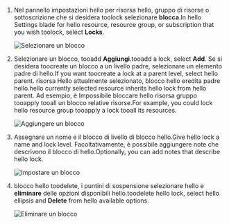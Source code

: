 1. <span data-ttu-id="6e4c8-101">Nel pannello impostazioni hello per risorsa hello, gruppo di risorse o sottoscrizione che si desidera toolock selezionare **blocca**.</span><span class="sxs-lookup"><span data-stu-id="6e4c8-101">In hello Settings blade for hello resource, resource group, or subscription that you wish toolock, select **Locks**.</span></span>
   
      ![Selezionare un blocco](./media/resource-manager-lock-resources/select-lock.png)
2. <span data-ttu-id="6e4c8-103">Selezionare un blocco, tooadd **Aggiungi**.</span><span class="sxs-lookup"><span data-stu-id="6e4c8-103">tooadd a lock, select **Add**.</span></span> <span data-ttu-id="6e4c8-104">Se si desidera toocreate un blocco a un livello padre, selezionare un elemento padre di hello.</span><span class="sxs-lookup"><span data-stu-id="6e4c8-104">If you want toocreate a lock at a parent level, select hello parent.</span></span> <span data-ttu-id="6e4c8-105">risorsa Hello attualmente selezionato, blocco hello eredita padre hello.</span><span class="sxs-lookup"><span data-stu-id="6e4c8-105">hello currently selected resource inherits hello lock from hello parent.</span></span> <span data-ttu-id="6e4c8-106">Ad esempio, è Impossibile bloccare hello risorsa gruppo tooapply tooall un blocco relative risorse.</span><span class="sxs-lookup"><span data-stu-id="6e4c8-106">For example, you could lock hello resource group tooapply a lock tooall its resources.</span></span>
   
      ![Aggiungere un blocco](./media/resource-manager-lock-resources/add-lock.png) 
3. <span data-ttu-id="6e4c8-108">Assegnare un nome e il blocco di livello di blocco hello.</span><span class="sxs-lookup"><span data-stu-id="6e4c8-108">Give hello lock a name and lock level.</span></span> <span data-ttu-id="6e4c8-109">Facoltativamente, è possibile aggiungere note che descrivono il blocco di hello.</span><span class="sxs-lookup"><span data-stu-id="6e4c8-109">Optionally, you can add notes that describe hello lock.</span></span>
   
      ![Impostare un blocco](./media/resource-manager-lock-resources/set-lock.png) 
4. <span data-ttu-id="6e4c8-111">blocco hello toodelete, i puntini di sospensione selezionare hello e **eliminare** delle opzioni disponibili hello.</span><span class="sxs-lookup"><span data-stu-id="6e4c8-111">toodelete hello lock, select hello ellipsis and **Delete** from hello available options.</span></span>
   
      ![Eliminare un blocco](./media/resource-manager-lock-resources/delete-lock.png) 

